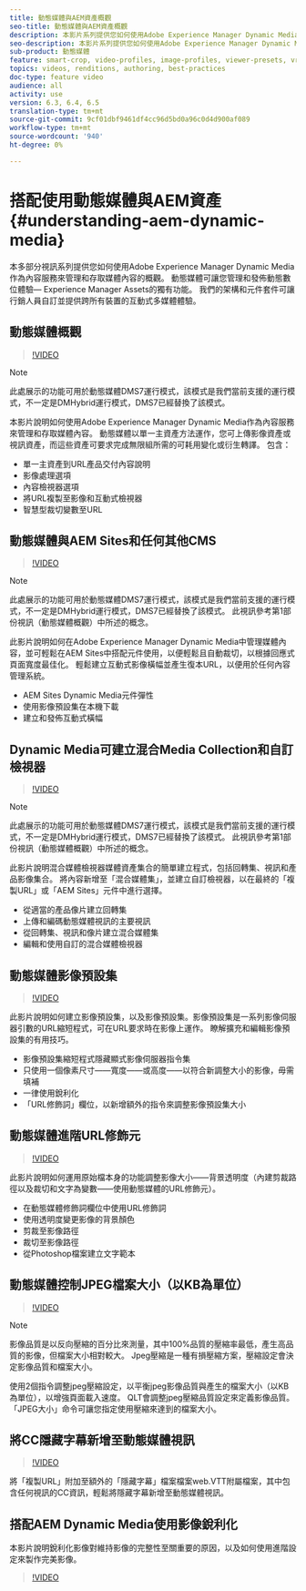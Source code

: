 ```yaml
---
title: 動態媒體與AEM資產概觀
seo-title: 動態媒體與AEM資產概觀
description: 本影片系列提供您如何使用Adobe Experience Manager Dynamic Media作為內容服務來管理和存取媒體內容的概觀。 動態媒體可讓您管理和發佈動態數位體驗— Experience Manager Assets的獨有功能。 我們的架構和元件套件可讓行銷人員自訂並提供跨所有裝置的互動式多媒體體驗。
seo-description: 本影片系列提供您如何使用Adobe Experience Manager Dynamic Media作為內容服務來管理和存取媒體內容的概觀。 動態媒體可讓您管理和發佈動態數位體驗— Experience Manager Assets的獨有功能。 我們的架構和元件套件可讓行銷人員自訂並提供跨所有裝置的互動式多媒體體驗。
sub-product: 動態媒體
feature: smart-crop, video-profiles, image-profiles, viewer-presets, vr-360, sets
topics: videos, renditions, authoring, best-practices
doc-type: feature video
audience: all
activity: use
version: 6.3, 6.4, 6.5
translation-type: tm+mt
source-git-commit: 9cf01dbf9461df4cc96d5bd0a96c0d4d900af089
workflow-type: tm+mt
source-wordcount: '940'
ht-degree: 0%

---
```



# 搭配使用動態媒體與AEM資產{#understanding-aem-dynamic-media}

本多部分視訊系列提供您如何使用Adobe Experience Manager Dynamic Media作為內容服務來管理和存取媒體內容的概觀。 動態媒體可讓您管理和發佈動態數位體驗— Experience Manager Assets的獨有功能。 我們的架構和元件套件可讓行銷人員自訂並提供跨所有裝置的互動式多媒體體驗。

## 動態媒體概觀

>[!VIDEO](https://video.tv.adobe.com/v/27144/?quality=9&learn=on)

>[!NOTE]
>
>此處展示的功能可用於動態媒體DMS7運行模式，該模式是我們當前支援的運行模式，不一定是DMHybrid運行模式，DMS7已經替換了該模式。

本影片說明如何使用Adobe Experience Manager Dynamic Media作為內容服務來管理和存取媒體內容。 動態媒體以單一主資產方法運作，您可上傳影像資產或視訊資產，而這些資產可要求完成無限組所需的可耗用變化或衍生轉譯。 包含：

* 單一主資產到URL產品交付內容說明
* 影像處理選項
* 內容檢視器選項
* 將URL複製至影像和互動式檢視器
* 智慧型裁切變數至URL

## 動態媒體與AEM Sites和任何其他CMS

>[!VIDEO](https://video.tv.adobe.com/v/27145/?quality=9&learn=on)

>[!NOTE]
>
>此處展示的功能可用於動態媒體DMS7運行模式，該模式是我們當前支援的運行模式，不一定是DMHybrid運行模式，DMS7已經替換了該模式。 此視訊參考第1部份視訊（動態媒體概觀）中所述的概念。

此影片說明如何在Adobe Experience Manager Dynamic Media中管理媒體內容，並可輕鬆在AEM Sites中搭配元件使用，以便輕鬆且自動裁切，以根據回應式頁面寬度最佳化。 輕鬆建立互動式影像橫幅並產生復本URL，以便用於任何內容管理系統。

* AEM Sites Dynamic Media元件彈性
* 使用影像預設集在本機下載
* 建立和發佈互動式橫幅

## Dynamic Media可建立混合Media Collection和自訂檢視器

>[!VIDEO](https://video.tv.adobe.com/v/27146/?quality=9&learn=on)

>[!NOTE]
>
>此處展示的功能可用於動態媒體DMS7運行模式，該模式是我們當前支援的運行模式，不一定是DMHybrid運行模式，DMS7已經替換了該模式。 此視訊參考第1部份視訊（動態媒體概觀）中所述的概念。

此影片說明混合媒體檢視器媒體資產集合的簡單建立程式，包括回轉集、視訊和產品影像集合。 將內容新增至「混合媒體集」，並建立自訂檢視器，以在最終的「複製URL」或「AEM Sites」元件中進行選擇。

* 從適當的產品像片建立回轉集
* 上傳和編碼動態媒體視訊的主要視訊
* 從回轉集、視訊和像片建立混合媒體集
* 編輯和使用自訂的混合媒體檢視器

## 動態媒體影像預設集

>[!VIDEO](https://video.tv.adobe.com/v/27320/?quality=9&learn=on)

此影片說明如何建立影像預設集，以及影像預設集。影像預設集是一系列影像伺服器引數的URL縮短程式，可在URL要求時在影像上運作。 瞭解擴充和編輯影像預設集的有用技巧。

* 影像預設集縮短程式隱藏顯式影像伺服器指令集
* 只使用一個像素尺寸——寬度——或高度——以符合新調整大小的影像，毋需填補
* 一律使用銳利化
* 「URL修飾詞」欄位，以新增額外的指令來調整影像預設集大小

## 動態媒體進階URL修飾元

>[!VIDEO](https://video.tv.adobe.com/v/27319/?quality=9&learn=on)

此影片說明如何運用原始檔本身的功能調整影像大小——背景透明度（內建剪裁路徑以及裁切和文字為變數——使用動態媒體的URL修飾元）。

* 在動態媒體修飾詞欄位中使用URL修飾詞
* 使用透明度變更影像的背景顏色
* 剪裁至影像路徑
* 裁切至影像路徑
* 從Photoshop檔案建立文字範本

## 動態媒體控制JPEG檔案大小（以KB為單位）

>[!VIDEO](https://video.tv.adobe.com/v/27404/?quality=9&learn=on)


>[!NOTE]
>
>影像品質是以反向壓縮的百分比來測量，其中100%品質的壓縮率最低，產生高品質的影像，但檔案大小相對較大。 Jpeg壓縮是一種有損壓縮方案，壓縮設定會決定影像品質和檔案大小。

使用2個指令調整jpeg壓縮設定，以平衡jpeg影像品質與產生的檔案大小（以KB為單位），以增強頁面載入速度。 QLT會調整jpeg壓縮品質設定來定義影像品質。 「JPEG大小」命令可讓您指定使用壓縮來達到的檔案大小。

## 將CC隱藏字幕新增至動態媒體視訊

>[!VIDEO](https://video.tv.adobe.com/v/28074/?quality=9&learn=on)

將「複製URL」附加至額外的「隱藏字幕」檔案檔案web.VTT附屬檔案，其中包含任何視訊的CC資訊，輕鬆將隱藏字幕新增至動態媒體視訊。

## 搭配AEM Dynamic Media使用影像銳利化

本影片說明銳利化影像對維持影像的完整性至關重要的原因，以及如何使用進階設定來製作完美影像。

>[!VIDEO](https://demos-pub.assetsadobe.com/etc/dam/viewers/s7viewers/html5/VideoViewer.html?asset=%2Fcontent%2Fdam%2Fdm-public-facing-upgrade-portal-video%2F04_DynamicImagery_AdvancedSettings_071917_BH.mp4&amp;config=/etc/dam/presets/viewer/Video_social&amp;serverUrl=https%3A%2F%2Fadobedemo62-h.assetsadobe.com%2Fis%2Fimage%2F&amp;contenturl=%2F&amp;config2=/etc/dam/presets/analytics&amp;videoserverurl=https://gateway-na.assetsadobe.com/DMGateway/public/demoCo&amp;posterimage=/content/dam/dm-public-facing-upgrade-portal-video/04_DynamicImagery_AdvancedSettings_071917_BH.mp4)
